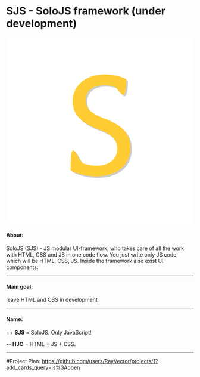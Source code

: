 # SJS - SoloJS framework (under development)

![alt text](https://github.com/rayvector/SoloJS/blob/master/SoloJS.png?raw=true)

#### About:
SoloJS (SJS) - JS modular UI-framework, who takes care of all the work with HTML, CSS and JS in one code flow. 
You just write only JS code, which will be HTML, CSS, JS. Inside the framework also exist UI components.
___

#### Main goal:
leave HTML and CSS in development <br>
___

#### Name:
++ **SJS** = SoloJS. Only JavaScript! <br>

-- **HJC** = HTML + JS + CSS. <br>

___

#Project Plan: 
https://github.com/users/RayVector/projects/1?add_cards_query=is%3Aopen
